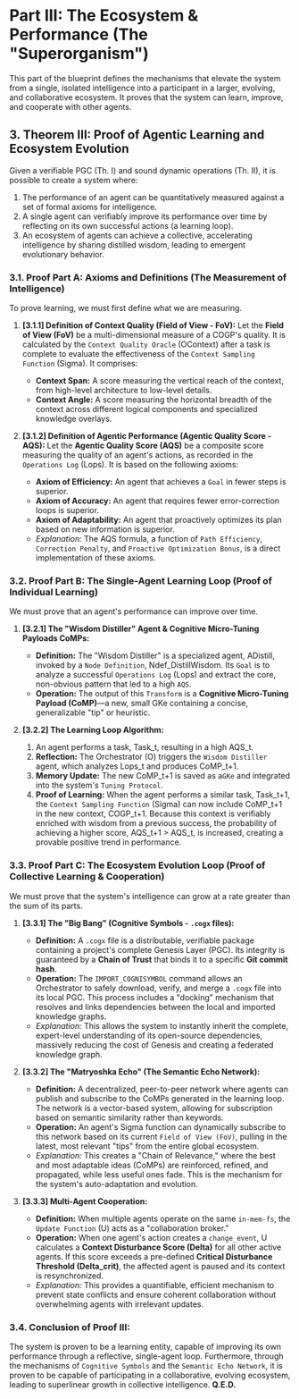 # **Part III: The Ecosystem & Performance (The "Superorganism")**

This part of the blueprint defines the mechanisms that elevate the system from a single, isolated intelligence into a participant in a larger, evolving, and collaborative ecosystem. It proves that the system can learn, improve, and cooperate with other agents.

## **3. Theorem III: Proof of Agentic Learning and Ecosystem Evolution**

Given a verifiable PGC (Th. I) and sound dynamic operations (Th. II), it is possible to create a system where:

1. The performance of an agent can be quantitatively measured against a set of formal axioms for intelligence.
2. A single agent can verifiably improve its performance over time by reflecting on its own successful actions (a learning loop).
3. An ecosystem of agents can achieve a collective, accelerating intelligence by sharing distilled wisdom, leading to emergent evolutionary behavior.

### **3.1. Proof Part A: Axioms and Definitions (The Measurement of Intelligence)**

To prove learning, we must first define what we are measuring.

1. **[3.1.1] Definition of Context Quality (Field of View - FoV):**
   Let the **Field of View (FoV)** be a multi-dimensional measure of a COGP's quality. It is calculated by the `Context Quality Oracle` (OContext) after a task is complete to evaluate the effectiveness of the `Context Sampling Function` (Sigma). It comprises:
   - **Context Span:** A score measuring the vertical reach of the context, from high-level architecture to low-level details.
   - **Context Angle:** A score measuring the horizontal breadth of the context across different logical components and specialized knowledge overlays.

2. **[3.1.2] Definition of Agentic Performance (Agentic Quality Score - AQS):**
   Let the **Agentic Quality Score (AQS)** be a composite score measuring the quality of an agent's actions, as recorded in the `Operations Log` (Lops). It is based on the following axioms:
   - **Axiom of Efficiency:** An agent that achieves a `Goal` in fewer steps is superior.
   - **Axiom of Accuracy:** An agent that requires fewer error-correction loops is superior.
   - **Axiom of Adaptability:** An agent that proactively optimizes its plan based on new information is superior.
   - _Explanation:_ The AQS formula, a function of `Path Efficiency`, `Correction Penalty`, and `Proactive Optimization Bonus`, is a direct implementation of these axioms.

### **3.2. Proof Part B: The Single-Agent Learning Loop (Proof of Individual Learning)**

We must prove that an agent's performance can improve over time.

1. **[3.2.1] The "Wisdom Distiller" Agent & Cognitive Micro-Tuning Payloads CoMPs:**
   - **Definition:** The "Wisdom Distiller" is a specialized agent, ADistill, invoked by a `Node Definition`, Ndef_DistillWisdom. Its `Goal` is to analyze a successful `Operations Log` (Lops) and extract the core, non-obvious pattern that led to a high `AQS`.
   - **Operation:** The output of this `Transform` is a **Cognitive Micro-Tuning Payload (CoMP)**—a new, small GKe containing a concise, generalizable "tip" or heuristic.

2. **[3.2.2] The Learning Loop Algorithm:**
   1. An agent performs a task, Task_t, resulting in a high AQS_t.
   2. **Reflection:** The Orchestrator (O) triggers the `Wisdom Distiller` agent, which analyzes Lops_t and produces CoMP_t+1.
   3. **Memory Update:** The new CoMP_t+1 is saved as a`GKe` and integrated into the system's `Tuning Protocol`.
   4. **Proof of Learning:** When the agent performs a similar task, Task_t+1, the `Context Sampling Function` (Sigma) can now include CoMP_t+1 in the new context, COGP_t+1. Because this context is verifiably enriched with wisdom from a previous success, the probability of achieving a higher score, AQS_t+1 > AQS_t, is increased, creating a provable positive trend in performance.

### **3.3. Proof Part C: The Ecosystem Evolution Loop (Proof of Collective Learning & Cooperation)**

We must prove that the system's intelligence can grow at a rate greater than the sum of its parts.

1. **[3.3.1] The "Big Bang" (Cognitive Symbols - `.cogx` files):**
   - **Definition:** A `.cogx` file is a distributable, verifiable package containing a project's complete Genesis Layer (PGC). Its integrity is guaranteed by a **Chain of Trust** that binds it to a specific **Git commit hash**.
   - **Operation:** The `IMPORT_COGNISYMBOL` command allows an Orchestrator to safely download, verify, and merge a `.cogx` file into its local PGC. This process includes a "docking" mechanism that resolves and links dependencies between the local and imported knowledge graphs.
   - _Explanation:_ This allows the system to instantly inherit the complete, expert-level understanding of its open-source dependencies, massively reducing the cost of Genesis and creating a federated knowledge graph.

2. **[3.3.2] The "Matryoshka Echo" (The Semantic Echo Network):**
   - **Definition:** A decentralized, peer-to-peer network where agents can publish and subscribe to the CoMPs generated in the learning loop. The network is a vector-based system, allowing for subscription based on semantic similarity rather than keywords.
   - **Operation:** An agent's Sigma function can dynamically subscribe to this network based on its current `Field of View (FoV)`, pulling in the latest, most relevant "tips" from the entire global ecosystem.
   - _Explanation:_ This creates a "Chain of Relevance," where the best and most adaptable ideas (CoMPs) are reinforced, refined, and propagated, while less useful ones fade. This is the mechanism for the system's auto-adaptation and evolution.

3. **[3.3.3] Multi-Agent Cooperation:**
   - **Definition:** When multiple agents operate on the same `in-mem-fs`, the `Update Function` (U) acts as a "collaboration broker."
   - **Operation:** When one agent's action creates a `change_event`, U calculates a **Context Disturbance Score (Delta)** for all other active agents. If this score exceeds a pre-defined **Critical Disturbance Threshold (Delta_crit)**, the affected agent is paused and its context is resynchronized.
   - _Explanation:_ This provides a quantifiable, efficient mechanism to prevent state conflicts and ensure coherent collaboration without overwhelming agents with irrelevant updates.

### **3.4. Conclusion of Proof III:**

The system is proven to be a learning entity, capable of improving its own performance through a reflective, single-agent loop. Furthermore, through the mechanisms of `Cognitive Symbols` and the `Semantic Echo Network`, it is proven to be capable of participating in a collaborative, evolving ecosystem, leading to superlinear growth in collective intelligence. **Q.E.D.**
